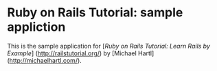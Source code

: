 # Ruby on Rails Tutorial: sample appliction

This is the sample application for
[*Ruby on Rails Tutorial: Learn Rails by Example*] (http://railstutorial.org/)
by [Michael Hartl] (http://michaelhartl.com/).
